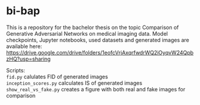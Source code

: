 # bi-bap

This is a repository for the bachelor thesis on the topic Comparison of Generative Adversarial Networks on medical imaging data. Model checkpoints, Jupyter notebooks, used datasets and generated images are available here: https://drive.google.com/drive/folders/1eofcVrjAxqrfwdrWQ2iOyqvW24QpbzHQ?usp=sharing

Scripts:  
`fid.py` calulates FID of generated images  
`inception_scores.py` calculates IS of generated images
`show_real_vs_fake.py` creates a figure with both real and fake images for comparison
